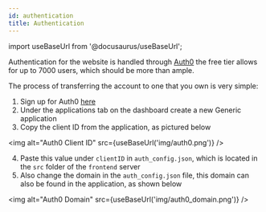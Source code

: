 ```yaml
---
id: authentication
title: Authentication
---
```

import useBaseUrl from '@docusaurus/useBaseUrl';

Authentication for the website is handled through [Auth0](https://auth0.com/) the free tier allows for up to 7000 users, which should be more than ample. 

The process of transferring the account to one that you own is very simple:

1. Sign up for Auth0 [here](https://auth0.com/signup)
2. Under the applications tab on the dashboard create a new Generic application
3. Copy the client ID from the application, as pictured below

<img alt="Auth0 Client ID" src={useBaseUrl('img/auth0.png')} />



4. Paste this value under `clientID` in `auth_config.json`, which is located in the `src` folder of the `frontend` server 
5. Also change the domain in the `auth_config.json` file, this domain can also be found in the application, as shown below

<img alt="Auth0 Domain" src={useBaseUrl('img/auth0_domain.png')} />


